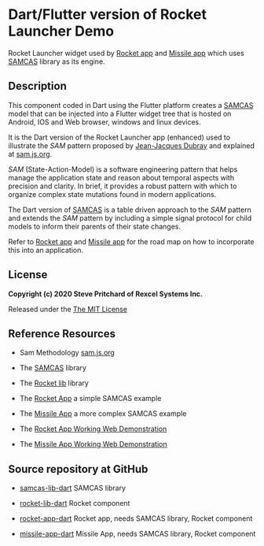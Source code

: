 # Dart/Flutter version of Rocket Launcher Demo

Rocket Launcher widget used by [Rocket app](/docs/rocket/api/index.html) and [Missile app](/docs/missile/api/index.html) which uses
[SAMCAS](/docs/samcas/api/index.html) library as its engine.

## Description

This component coded in Dart using the Flutter platform creates a [SAMCAS](/docs/samcas/api/index.html) model that can
be injected into a Flutter widget tree that is hosted on Android, IOS and Web browser, windows and linux devices.

It is the Dart version of the Rocket Launcher app (enhanced) used to illustrate the *SAM* pattern proposed by
[Jean-Jacques Dubray](https://www.infoq.com/profile/Jean~Jacques-Dubray) and explained at
[sam.js.org](https://sam.js.org/).

*SAM* (State-Action-Model) is a software engineering pattern that helps manage the application state and reason about temporal aspects with precision and clarity.
In brief, it provides a robust pattern with which to organize complex state mutations found in modern applications.

The Dart version of [SAMCAS](/docs/samcas/api/index.html) is a table driven approach to the *SAM* pattern and extends the *SAM* pattern
by including a simple signal protocol for child models to inform their parents of their state changes.

Refer to [Rocket app](/docs/rocket/api/index.html) and [Missile app](/docs/missile/api/index.html) for the road map on how to incorporate
this into an application.

## License

**Copyright (c) 2020 Steve Pritchard of Rexcel Systems Inc.**

Released under the [The MIT License](https://opensource.org/licenses/MIT)

## Reference Resources ##

* Sam Methodology [sam.js.org](https://sam.js.org/)

* The [SAMCAS](https://gael-home.appspot.com/docs/samcas/api/index.html) library

* The [Rocket lib](https://gael-home.appspot.com/docs/rocket-lib/api/index.html) library

* The [Rocket App](https://gael-home.appspot.com/docs/rocket/api/index.html) a simple SAMCAS example

* The [Missile App](https://gael-home.appspot.com/docs/missile/api/index.html) a more complex SAMCAS example

* The [Rocket App Working Web Demonstration](https://gael-home.appspot.com/web/rocket/web/index.html)

* The [Missile App Working Web Demonstration](https://gael-home.appspot.com/web/missile/web/index.html)



## Source repository at GitHub ##

* [samcas-lib-dart](https://github.com/srp7474/samcas-lib-dart) SAMCAS library

* [rocket-lib-dart](https://github.com/srp7474/rocket-lib-dart) Rocket component

* [rocket-app-dart](https://github.com/srp7474/rocket-app-dart) Rocket app, needs SAMCAS library, Rocket component

* [missile-app-dart](https://github.com/srp7474/missile-app-dart) Missile App, needs SAMCAS library, Rocket component


